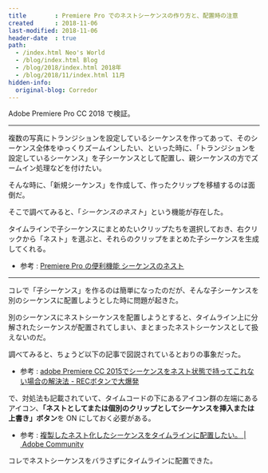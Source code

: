 ```yaml
---
title        : Premiere Pro でのネストシーケンスの作り方と、配置時の注意
created      : 2018-11-06
last-modified: 2018-11-06
header-date  : true
path:
  - /index.html Neo's World
  - /blog/index.html Blog
  - /blog/2018/index.html 2018年
  - /blog/2018/11/index.html 11月
hidden-info:
  original-blog: Corredor
---
```


Adobe Premiere Pro CC 2018 で検証。

---

複数の写真にトランジションを設定しているシーケンスを作ってあって、そのシーケンス全体をゆっくりズームインしたい、といった時に、「トランジションを設定しているシーケンス」を子シーケンスとして配置し、親シーケンスの方でズームイン処理などを付けたい。

そんな時に、「新規シーケンス」を作成して、作ったクリップを移植するのは面倒だ。

そこで調べてみると、「*シーケンスのネスト*」という機能が存在した。

タイムラインで子シーケンスにまとめたいクリップたちを選択しておき、右クリックから「ネスト」を選ぶと、それらのクリップをまとめた子シーケンスを生成してくれる。

- 参考 : [Premiere Pro の便利機能 シーケンスのネスト](https://jmplanning.net/premire/242.html)

---

コレで「子シーケンス」を作るのは簡単になったのだが、そんな子シーケンスを別のシーケンスに配置しようとした時に問題が起きた。

別のシーケンスにネストシーケンスを配置しようとすると、タイムライン上に分解されたシーケンスが配置されてしまい、まとまったネストシーケンスとして扱えないのだ。

調べてみると、ちょうど以下の記事で図説されているとおりの事象だった。

- 参考 : [adobe Premiere CC 2015でシーケンスをネスト状態で持ってこれない場合の解決法 - RECボタンで大爆発](http://iinuo.hatenablog.com/entry/2015/08/06/160253)

で、対処法も記載されていて、タイムコードの下にあるアイコン群の左端にあるアイコン、**「ネストとしてまたは個別のクリップとしてシーケンスを挿入または上書き」ボタン**を ON にしておく必要がある。

- 参考 : [複製したネスト化したシーケンスをタイムラインに配置したい。 | Adobe Community](https://forums.adobe.com/message/9504021#9504021)

コレでネストシーケンスをバラさずにタイムラインに配置できた。
